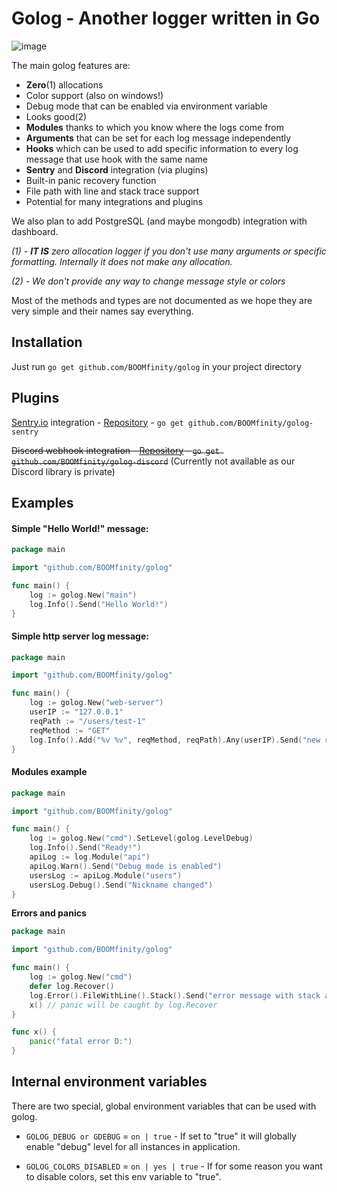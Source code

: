 # Golog - Another logger written in Go

![image](https://media.discordapp.net/attachments/871820540762005565/1012454715759546439/unknown.png)

The main golog features are:
- **Zero**(1) allocations
- Color support (also on windows!)
- Debug mode that can be enabled via environment variable
- Looks good(2)
- **Modules** thanks to which you know where the logs come from
- **Arguments** that can be set for each log message independently
- **Hooks** which can be used to add specific information to every log message that use hook with the same name
- **Sentry** and **Discord** integration (via plugins)
- Built-in panic recovery function
- File path with line and stack trace support
- Potential for many integrations and plugins

We also plan to add PostgreSQL (and maybe mongodb) integration with dashboard.

_(1) - **IT IS** zero allocation logger if you don't use many arguments or specific formatting. Internally it does not make any allocation._

_(2) - We don't provide any way to change message style or colors_

Most of the methods and types are not documented as we hope they are very simple and their names say everything.

Installation
---

Just run `go get github.com/BOOMfinity/golog` in your project directory

Plugins
---

[Sentry.io](https://sentry.io/) integration - [Repository](https://github.com/BOOMfinity/golog-sentry) - `go get github.com/BOOMfinity/golog-sentry`

~~Discord webhook integration - [Repository](https://github.com/BOOMfinity/golog-discord) - `go get github.com/BOOMfinity/golog-discord`~~ (Currently not available as our Discord library is private)

Examples
---

#### Simple "Hello World!" message:

```go
package main

import "github.com/BOOMfinity/golog"

func main() {
	log := golog.New("main")
	log.Info().Send("Hello World!")
}
```

#### Simple http server log message:

```go
package main

import "github.com/BOOMfinity/golog"

func main() {
	log := golog.New("web-server")
	userIP := "127.0.0.1"
	reqPath := "/users/test-1"
	reqMethod := "GET"
	log.Info().Add("%v %v", reqMethod, reqPath).Any(userIP).Send("new request!")
}
```

#### Modules example

```go
package main

import "github.com/BOOMfinity/golog"

func main() {
	log := golog.New("cmd").SetLevel(golog.LevelDebug)
	log.Info().Send("Ready!")
	apiLog := log.Module("api")
	apiLog.Warn().Send("Debug mode is enabled")
	usersLog := apiLog.Module("users")
	usersLog.Debug().Send("Nickname changed")
}
```

**Errors and panics**

```go
package main

import "github.com/BOOMfinity/golog"

func main() {
	log := golog.New("cmd")
	defer log.Recover()
	log.Error().FileWithLine().Stack().Send("error message with stack and file")
	x() // panic will be caught by log.Recover
}

func x() {
	panic("fatal error D:")
}
```

Internal environment variables
---

There are two special, global environment variables that can be used with golog.

- `GOLOG_DEBUG or GDEBUG` = `on | true` - If set to "true" it will globally enable "debug" level for all instances in application.


- `GOLOG_COLORS_DISABLED` = `on | yes | true` - If for some reason you want to disable colors, set this env variable to "true".

